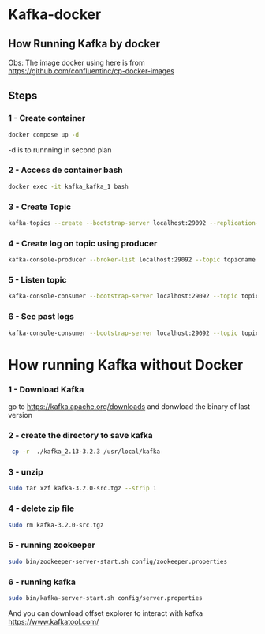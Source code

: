 # Kafka-docker
## How Running Kafka by docker
Obs: The image docker using here is from https://github.com/confluentinc/cp-docker-images

## Steps

### 1 - Create container
```bash
docker compose up -d
```
 -d is to runnning in second plan
 
 ### 2 - Access de container bash
 ```bash
 docker exec -it kafka_kafka_1 bash
 ```
 
 ### 3 - Create Topic
 ```bash
 kafka-topics --create --bootstrap-server localhost:29092 --replication-factor 1 --partitions 1 --topic topicname
 ```
 
 ### 4 - Create log on topic using producer
 ```bash
 kafka-console-producer --broker-list localhost:29092 --topic topicname
 ```
 
 ### 5 - Listen topic
 ```bash
 kafka-console-consumer --bootstrap-server localhost:29092 --topic topicname
 ```
 
  ### 6 - See past logs
   ```bash
 kafka-console-consumer --bootstrap-server localhost:29092 --topic topicname --from-begining
 ```
 # How running Kafka without Docker
 
 ###  1 - Download Kafka
 go to https://kafka.apache.org/downloads and donwload the binary of last version
 
 ### 2 - create the directory to save kafka
 ```bash
  cp -r  ./kafka_2.13-3.2.3 /usr/local/kafka
 ```
 
 ### 3 - unzip 
 ```bash
 sudo tar xzf kafka-3.2.0-src.tgz --strip 1
 ```
 ### 4 - delete zip file
 ```bash
 sudo rm kafka-3.2.0-src.tgz 
 ```
 
 ### 5 - running zookeeper
 ```bash
 sudo bin/zookeeper-server-start.sh config/zookeeper.properties
 ```
 
 ### 6 - running kafka
 ```bash
 sudo bin/kafka-server-start.sh config/server.properties
 ```
 
 And you can download offset explorer to interact with kafka
 https://www.kafkatool.com/
 
 
 
